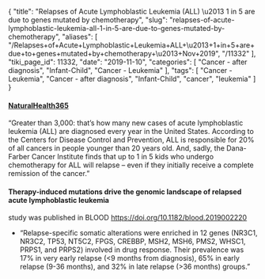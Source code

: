 {
    "title": "Relapses of Acute Lymphoblastic Leukemia (ALL) \u2013 1 in 5 are due to genes mutated by chemotherapy",
    "slug": "relapses-of-acute-lymphoblastic-leukemia-all-1-in-5-are-due-to-genes-mutated-by-chemotherapy",
    "aliases": [
        "/Relapses+of+Acute+Lymphoblastic+Leukemia+ALL+\u2013+1+in+5+are+due+to+genes+mutated+by+chemotherapy+\u2013+Nov+2019",
        "/11332"
    ],
    "tiki_page_id": 11332,
    "date": "2019-11-10",
    "categories": [
        "Cancer - after diagnosis",
        "Infant-Child",
        "Cancer - Leukemia"
    ],
    "tags": [
        "Cancer - Leukemia",
        "Cancer - after diagnosis",
        "Infant-Child",
        "cancer",
        "leukemia"
    ]
}


#### [NaturalHealth365](https://www.naturalhealth365.com/chemotherapy-leukemia-3182.html)

“Greater than 3,000: that’s how many new cases of acute lymphoblastic leukemia (ALL) are diagnosed every year in the United States. According to the Centers for Disease Control and Prevention, ALL is responsible for 20% of all cancers in people younger than 20 years old.  And, sadly, the Dana-Farber Cancer Institute finds that up to 1 in 5 kids who undergo chemotherapy for ALL will relapse – even if they initially receive a complete remission of the cancer.”

#### Therapy-induced mutations drive the genomic landscape of relapsed acute lymphoblastic leukemia

study was published in BLOOD https://doi.org/10.1182/blood.2019002220

* “Relapse-specific somatic alterations were enriched in 12 genes (NR3C1, NR3C2, TP53, NT5C2, FPGS, CREBBP, MSH2, MSH6, PMS2, WHSC1, PRPS1, and PRPS2) involved in drug response. Their prevalence was 17% in very early relapse (<9 months from diagnosis), 65% in early relapse (9-36 months), and 32% in late relapse (>36 months) groups.”